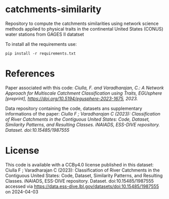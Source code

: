 # catchments-similarity
Repository to compute the catchments similarities using network science methods applied to physical traits in the continental United States (CONUS) water stations from GAGES II datatset

To install all the requirements use:
```
pip install -r requirements.txt
```
# References
Paper associated with this code:
*Ciulla, F. and Varadharajan, C.: A Network Approach for Multiscale Catchment Classification using Traits, EGUsphere [preprint], https://doi.org/10.5194/egusphere-2023-1675, 2023.*

Data repository containing the code, datasets ans supplementary informations of the paper:
*Ciulla F ; Varadharajan C (2023): Classification of River Catchments in the Contiguous United States: Code, Dataset, Similarity Patterns, and Resulting Classes. iNAIADS, ESS-DIVE repository. Dataset. doi:10.15485/1987555*

# License
This code is available with a CCBy4.0 license published in this dataset:
Ciulla F ; Varadharajan C (2023): Classification of River Catchments in the Contiguous United States: Code, Dataset, Similarity Patterns, and Resulting Classes. iNAIADS, ESS-DIVE repository. Dataset. doi:10.15485/1987555 accessed via https://data.ess-dive.lbl.gov/datasets/doi:10.15485/1987555 on 2024-04-03
